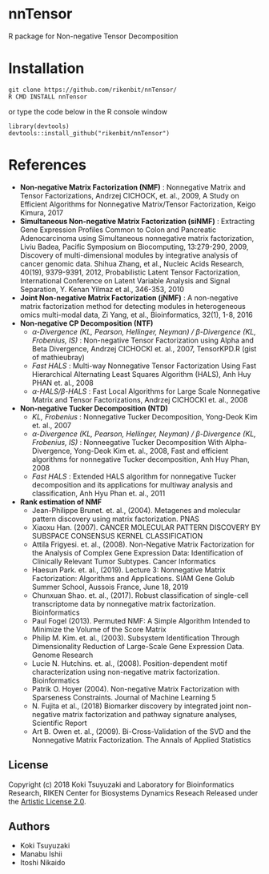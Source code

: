 # nnTensor
R package for Non-negative Tensor Decomposition

Installation
======
~~~~
git clone https://github.com/rikenbit/nnTensor/
R CMD INSTALL nnTensor
~~~~
or type the code below in the R console window
~~~~
library(devtools)
devtools::install_github("rikenbit/nnTensor")
~~~~

References
======
- **Non-negative Matrix Factorization (NMF)** : Nonnegative Matrix and Tensor Factorizations, Andrzej CICHOCK, et. al., 2009, A Study on Efficient Algorithms for Nonnegative Matrix/Tensor Factorization, Keigo Kimura, 2017
- **Simultaneous Non-negative Matrix Factorization (siNMF)** : Extracting Gene Expression Profiles Common to Colon and Pancreatic Adenocarcinoma using Simultaneous nonnegative matrix factorization, Liviu Badea, Pacific Symposium on Biocomputing, 13:279-290, 2009, Discovery of multi-dimensional modules by integrative analysis of cancer genomic data. Shihua Zhang, et al., Nucleic Acids Research, 40(19), 9379-9391, 2012, Probabilistic Latent Tensor Factorization, International Conference on Latent Variable Analysis and Signal Separation, Y. Kenan Yilmaz et al., 346-353, 2010
- **Joint Non-negative Matrix Factorization (jNMF)** : A non-negative matrix factorization method for detecting modules in heterogeneous omics multi-modal data, Zi Yang, et al., Bioinformatics, 32(1), 1-8, 2016
- **Non-negative CP Decomposition (NTF)**
   - *α-Divergence (KL, Pearson, Hellinger, Neyman) / β-Divergence (KL, Frobenius, IS)* : Non-negative Tensor Factorization using Alpha and Beta Divergence, Andrzej CICHOCKI et. al., 2007, TensorKPD.R (gist of mathieubray)
   - *Fast HALS* : Multi-way Nonnegative Tensor Factorization Using Fast Hierarchical Alternating Least Squares Algorithm (HALS), Anh Huy PHAN et. al., 2008
   - *α-HALS/β-HALS* : Fast Local Algorithms for Large Scale Nonnegative Matrix and Tensor Factorizations, Andrzej CICHOCKI et. al., 2008
- **Non-negative Tucker Decomposition (NTD)**
   - *KL, Frobenius* : Nonnegative Tucker Decomposition, Yong-Deok Kim et. al., 2007
   - *α-Divergence (KL, Pearson, Hellinger, Neyman) / β-Divergence (KL, Frobenius, IS)* : Nonneegative Tucker Decomposition With Alpha-Divergence, Yong-Deok Kim et. al., 2008, Fast and efficient algorithms for nonnegative Tucker decomposition, Anh Huy Phan, 2008
   - *Fast HALS* : Extended HALS algorithm for nonnegative Tucker decomposition and its applications for multiway analysis and classification, Anh Hyu Phan et. al., 2011
- **Rank estimation of NMF**
	- Jean-Philippe Brunet. et. al., (2004). Metagenes and molecular pattern discovery using matrix factorization. PNAS
	- Xiaoxu Han. (2007). CANCER MOLECULAR PATTERN DISCOVERY BY SUBSPACE CONSENSUS KERNEL CLASSIFICATION
	- Attila Frigyesi. et. al., (2008). Non-Negative Matrix Factorization for the Analysis of Complex Gene Expression Data: Identification of Clinically Relevant Tumor Subtypes. Cancer Informatics
	- Haesun Park. et. al., (2019). Lecture 3: Nonnegative Matrix Factorization: Algorithms and Applications. SIAM Gene Golub Summer School, Aussois France, June 18, 2019
	- Chunxuan Shao. et. al., (2017). Robust classification of single-cell transcriptome data by nonnegative matrix factorization. Bioinformatics
	- Paul Fogel (2013). Permuted NMF: A Simple Algorithm Intended to Minimize the Volume of the Score Matrix
	- Philip M. Kim. et. al., (2003). Subsystem Identification Through Dimensionality Reduction of Large-Scale Gene Expression Data. Genome Research
	- Lucie N. Hutchins. et. al., (2008). Position-dependent motif characterization using non-negative matrix factorization. Bioinformatics
	- Patrik O. Hoyer (2004). Non-negative Matrix Factorization with Sparseness Constraints. Journal of Machine Learning 5
	- N. Fujita et al., (2018) Biomarker discovery by integrated joint non-negative matrix factorization and pathway signature analyses, Scientific Report
	- Art B. Owen et. al., (2009). Bi-Cross-Validation of the SVD and the Nonnegative Matrix Factorization. The Annals of Applied Statistics

## License
Copyright (c) 2018 Koki Tsuyuzaki and Laboratory for Bioinformatics Research, RIKEN Center for Biosystems Dynamics Reseach
Released under the [Artistic License 2.0](https://www.perlfoundation.org/artistic-license-20.html).

## Authors
- Koki Tsuyuzaki
- Manabu Ishii
- Itoshi Nikaido